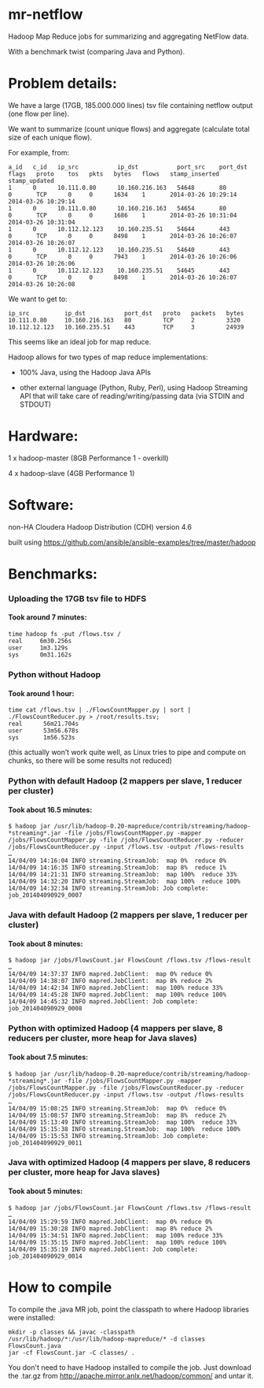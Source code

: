 mr-netflow
=================

Hadoop Map Reduce jobs for summarizing and aggregating NetFlow data.

With a benchmark twist (comparing Java and Python).


# Problem details:

We have a large (17GB, 185.000.000 lines) tsv file containing netflow output (one flow per line).

We want to summarize (count unique flows) and aggregate (calculate total size of each unique flow).

For example, from:


    a_id   c_id   ip_src           ip_dst           port_src    port_dst   flags   proto    tos   pkts   bytes   flows   stamp_inserted        stamp_updated
    1      0      10.111.0.80      10.160.216.163   54648       80         0       TCP      0     0      1634    1       2014-03-26 10:29:14   2014-03-26 10:29:14
    1      0      10.111.0.80      10.160.216.163   54654       80         0       TCP      0     0      1686    1       2014-03-26 10:31:04   2014-03-26 10:31:04
    1      0      10.112.12.123    10.160.235.51    54644       443        0       TCP      0     0      8498    1       2014-03-26 10:26:07   2014-03-26 10:26:07
    1      0      10.112.12.123    10.160.235.51    54640       443        0       TCP      0     0      7943    1       2014-03-26 10:26:06   2014-03-26 10:26:06
    1      0      10.112.12.123    10.160.235.51    54645       443        0       TCP      0     0      8498    1       2014-03-26 10:26:07   2014-03-26 10:26:08

We want to get to:

    ip_src          ip_dst           port_dst   proto   packets   bytes
    10.111.0.80     10.160.216.163   80         TCP     2         3320
    10.112.12.123   10.160.235.51    443        TCP     3         24939


This seems like an ideal job for map reduce.

Hadoop allows for two types of map reduce implementations:

* 100% Java, using the Hadoop Java APIs

* other external language (Python, Ruby, Perl), using Hadoop Streaming API that will take care of reading/writing/passing data (via STDIN and STDOUT)



# Hardware:

1 x hadoop-master (8GB Performance 1 - overkill)

4 x hadoop-slave (4GB Performance 1)


# Software:

non-HA Cloudera Hadoop Distribution (CDH) version 4.6

built using https://github.com/ansible/ansible-examples/tree/master/hadoop


# Benchmarks:

### Uploading the 17GB tsv file to HDFS

#### Took around 7 minutes:

```
time hadoop fs -put /flows.tsv /
real     6m30.256s
user     1m3.129s
sys      0m31.162s
```


### Python without Hadoop

#### Took around 1 hour:

```
time cat /flows.tsv | ./FlowsCountMapper.py | sort | ./FlowsCountReducer.py > /root/results.tsv;
real      56m21.704s
user      53m56.678s
sys       1m56.523s
```

(this actually won’t work quite well, as Linux tries to pipe and compute on chunks, so there will be some results not reduced)



### Python with default Hadoop (2 mappers per slave, 1 reducer per cluster)

#### Took about 16.5 minutes:

```
$ hadoop jar /usr/lib/hadoop-0.20-mapreduce/contrib/streaming/hadoop-*streaming*.jar -file /jobs/FlowsCountMapper.py -mapper /jobs/FlowsCountMapper.py -file /jobs/FlowsCountReducer.py -reducer /jobs/FlowsCountReducer.py -input /flows.tsv -output /flows-results
…
14/04/09 14:16:04 INFO streaming.StreamJob:  map 0%  reduce 0%
14/04/09 14:16:35 INFO streaming.StreamJob:  map 8%  reduce 1%
14/04/09 14:21:31 INFO streaming.StreamJob:  map 100%  reduce 33%
14/04/09 14:32:20 INFO streaming.StreamJob:  map 100%  reduce 100%
14/04/09 14:32:34 INFO streaming.StreamJob: Job complete: job_201404090929_0007
```

### Java with default Hadoop (2 mappers per slave, 1 reducer per cluster)

#### Took about 8 minutes:

```
$ hadoop jar /jobs/FlowsCount.jar FlowsCount /flows.tsv /flows-result
…
14/04/09 14:37:37 INFO mapred.JobClient:  map 0% reduce 0%
14/04/09 14:38:07 INFO mapred.JobClient:  map 8% reduce 2%
14/04/09 14:42:34 INFO mapred.JobClient:  map 100% reduce 33%
14/04/09 14:45:28 INFO mapred.JobClient:  map 100% reduce 100%
14/04/09 14:45:32 INFO mapred.JobClient: Job complete: job_201404090929_0008
```

### Python with optimized Hadoop (4 mappers per slave, 8 reducers per cluster, more heap for Java slaves)

#### Took about 7.5 minutes:

```
$ hadoop jar /usr/lib/hadoop-0.20-mapreduce/contrib/streaming/hadoop-*streaming*.jar -file /jobs/FlowsCountMapper.py -mapper /jobs/FlowsCountMapper.py -file /jobs/FlowsCountReducer.py -reducer /jobs/FlowsCountReducer.py -input /flows.tsv -output /flows-results
…
14/04/09 15:08:25 INFO streaming.StreamJob:  map 0%  reduce 0%
14/04/09 15:08:57 INFO streaming.StreamJob:  map 8%  reduce 2%
14/04/09 15:13:49 INFO streaming.StreamJob:  map 100%  reduce 33%
14/04/09 15:15:38 INFO streaming.StreamJob:  map 100%  reduce 100%
14/04/09 15:15:53 INFO streaming.StreamJob: Job complete: job_201404090929_0011
```

### Java with optimized Hadoop (4 mappers per slave, 8 reducers per cluster, more heap for Java slaves)

#### Took about 5 minutes:

```
$ hadoop jar /jobs/FlowsCount.jar FlowsCount /flows.tsv /flows-result
…
14/04/09 15:29:59 INFO mapred.JobClient:  map 0% reduce 0%
14/04/09 15:30:28 INFO mapred.JobClient:  map 8% reduce 2%
14/04/09 15:34:51 INFO mapred.JobClient:  map 100% reduce 33%
14/04/09 15:35:15 INFO mapred.JobClient:  map 100% reduce 100%
14/04/09 15:35:19 INFO mapred.JobClient: Job complete: job_201404090929_0014
```

# How to compile
To compile the .java MR job, point the classpath to where Hadoop libraries were installed:
```
mkdir -p classes && javac -classpath /usr/lib/hadoop/*:/usr/lib/hadoop-mapreduce/* -d classes FlowsCount.java
jar -cf FlowsCount.jar -C classes/ .
```

You don't need to have Hadoop installed to compile the job.
Just download the .tar.gz from http://apache.mirror.anlx.net/hadoop/common/ and untar it.
